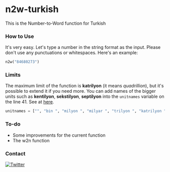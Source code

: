 # n2w-turkish
This is the Number-to-Word function for Turkish

### How to Use
It's very easy. Let's type a number in the string format as the input. Please don't use any punctuations or whitespaces. Here's an example:

```python
n2w("84680273")
```

### Limits
The maximum limit of the function is **katrilyon** (it means *quadrillion*), but it's possible to extend it if you need more. You can add names of the bigger units such as **kentilyon**, **sekstilyon**, **septilyon** into the `unitnames` variable on the line 41. See at [here](https://tr.wikipedia.org/wiki/B%C3%BCy%C3%BCk_say%C4%B1lar%C4%B1n_adlar%C4%B1).

```python
unitnames = ["", "bin ", "milyon ", "milyar ", "trilyon ", "katrilyon "]
```

### To-do
- Some improvements for the current function
- The w2n function

### Contact
[![Twitter](https://img.shields.io/twitter/url/https/twitter.com/mehmetumutmutlu.svg?style=social&label=Follow%20@mehmetumutmutlu)](https://twitter.com/mehmetumutmutlu)
